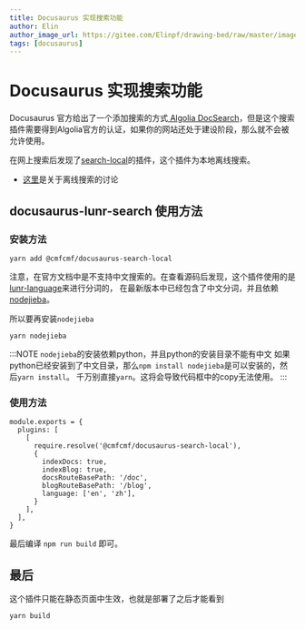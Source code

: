 ```yaml
---
title: Docusaurus 实现搜索功能
author: Elin
author_image_url: https://gitee.com/Elinpf/drawing-bed/raw/master/images/elin.png
tags: [docusaurus]
---
```


# Docusaurus 实现搜索功能

Docusaurus 官方给出了一个添加搜索的方式[ Algolia DocSearch](https://docusaurus.io/zh-CN/docs/search)，但是这个搜索插件需要得到Algolia官方的认证，如果你的网站还处于建设阶段，那么就不会被允许使用。

在网上搜索后发现了[search-local](https://github.com/cmfcmf/docusaurus-search-local)的插件，这个插件为本地离线搜索。

- [这里](https://docusaurus.io/feedback/p/offline-search)是关于离线搜索的讨论

## docusaurus-lunr-search 使用方法

### 安装方法

```
yarn add @cmfcmf/docusaurus-search-local
```

注意，在官方文档中是不支持中文搜索的。在查看源码后发现，这个插件使用的是[lunr-language](https://github.com/MihaiValentin/lunr-languages)来进行分词的，
在最新版本中已经包含了中文分词，并且依赖[nodejieba](https://www.npmjs.com/package/nodejieba)。

所以要再安装`nodejieba`

```
yarn nodejieba
```

:::NOTE
`nodejieba`的安装依赖python，并且python的安装目录不能有中文
如果python已经安装到了中文目录，那么`npm install nodejieba`是可以安装的，然后`yarn install`。
千万别直接`yarn`。这将会导致代码框中的copy无法使用。
:::

### 使用方法

```
module.exports = {
  plugins: [
    [
      require.resolve('@cmfcmf/docusaurus-search-local'),
      {
        indexDocs: true,
        indexBlog: true,
        docsRouteBasePath: '/doc',
        blogRouteBasePath: '/blog',
        language: ['en', 'zh'],
      }
    ],
  ],
}
```

最后编译 `npm run build` 即可。

## 最后

这个插件只能在静态页面中生效，也就是部署了之后才能看到

```
yarn build
```

